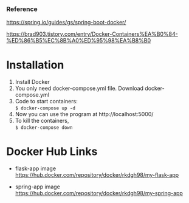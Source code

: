### Reference

https://spring.io/guides/gs/spring-boot-docker/

https://brad903.tistory.com/entry/Docker-Containers%EA%B0%84-%ED%86%B5%EC%8B%A0%ED%95%98%EA%B8%B0

# Installation

1. Install Docker
2. You only need docker-compose.yml file. Download docker-compose.yml
3. Code to start containers: <br>
   `$ docker-compose up -d`
4. Now you can use the program at http://localhost:5000/
5. To kill the containers, <br>
   `$ docker-compose down`

# Docker Hub Links

- flask-app image <br>
  https://hub.docker.com/repository/docker/rkdgh98/my-flask-app

- spring-app image <br>
  https://hub.docker.com/repository/docker/rkdgh98/my-spring-app
